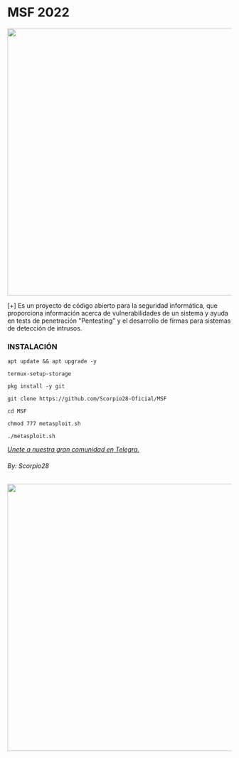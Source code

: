 # MSF 2022
<p align="center">
	<img src="https://i.imgur.com/AjYrodX.jpeg" width="600px" hight="100px">
</p>
[+] Es un proyecto de código abierto para la seguridad informática, que proporciona información acerca de vulnerabilidades de un sistema y ayuda en tests de penetración "Pentesting" y el desarrollo de firmas para sistemas de detección de intrusos.

### INSTALACIÓN

```
apt update && apt upgrade -y

termux-setup-storage

pkg install -y git

git clone https://github.com/Scorpio28-Oficial/MSF

cd MSF

chmod 777 metasploit.sh

./metasploit.sh
```

<address> <a href="https://t.me/Informatic_in_Termux">Unete a nuestra gran comunidad en Telegra.</a> </address>

###### By: Scorpio28

<p align="center">
	<img src="https://i.imgur.com/vTLsdLZ.jpeg" width="600px" hight="100px">
</p>
